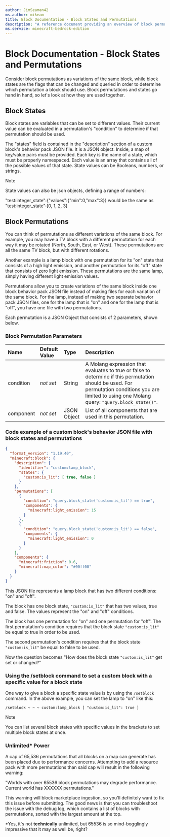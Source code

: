 ```yaml
---
author: JimSeaman42
ms.author: mikeam
title: Block Documentation - Block States and Permutations
description: "A reference document providing an overview of block permutations and block states"
ms.service: minecraft-bedrock-edition
---
```


# Block Documentation - Block States and Permutations

Consider block permutations as variations of the same block, while block states are the flags that can be changed and queried in order to determine which permutation a block should use. Block permutations and states go hand in hand, so let's look at how they are used together.

## Block States

Block states are variables that can be set to different values. Their current value can be evaluated in a permutation's "condition" to determine if that permutation should be used.

The "states" field is contained in the "description" section of a custom block's behavior pack JSON file. It is a JSON object. Inside, a map of key/value pairs must be provided. Each key is the name of a state, which must be properly namespaced. Each value is an array that contains all of the possible values of that state. State values can be Booleans, numbers, or strings.

> [!NOTE]
> State values can also be json objects, defining a range of numbers:
>
> "test:integer_state":{"values":{"min":0,"max":3}} would be the same as "test:integer_state":[0, 1, 2, 3]

## Block Permutations

You can think of permutations as different variations of the same block. For example, you may have a TV block with a different permutation for each way it may be rotated (North, South, East, or West). These permutations are all the same TV block, but with different rotations.

Another example is a lamp block with one permutation for its "on" state that consists of a high light emission, and another permutation for its "off" state that consists of zero light emission. These permutations are the same lamp, simply having different light emission values.

Permutations allow you to create variations of the same block inside one block behavior pack JSON file instead of making files for each variation of the same block. For the lamp, instead of making two separate behavior pack JSON files, one for the lamp that is "on" and one for the lamp that is "off", you have one file with two permutations.

Each permutation is a JSON Object that consists of 2 parameters, shown below.

### Block Permutation Parameters

|Name |Default Value  |Type  |Description  |
|:----------|:----------|:----------|:----------|
|condition|*not set* | String| A Molang expression that evaluates to true or false to determine if this permutation should be used. For permutation conditions you are limited to using one Molang query: `"query.block_state()"`. |
|component|*not set* | JSON Object| List of all components that are used in this permutation. |

### Code example of a custom block's behavior JSON file with block states and permutations

```json
{
  "format_version": "1.19.40",
  "minecraft:block": {
    "description": {
      "identifier": "custom:lamp_block",
      "states": {
        "custom:is_lit": [ true, false ]
      }
    },
    "permutations": [
      {
        "condition": "query.block_state('custom:is_lit') == true",
        "components": {
          "minecraft:light_emission": 15
        }
      },
      {
        "condition": "query.block_state('custom:is_lit') == false",
        "components": {
          "minecraft:light_emission": 0
        }
      }
    ],
    "components": {
      "minecraft:friction": 0.6,
      "minecraft:map_color": "#00ff00" 
    }
  }
}
```

This JSON file represents a lamp block that has two different conditions: "on" and "off".

The block has one block state, `"custom:is_lit"` that has two values, true and false. The values represent the "on" and "off" conditions.

The block has one permutation for "on" and one permutation for "off". The first permutation's condition requires that the block state `"custom:is_lit"` be equal to true in order to be used.

The second permutation's condition requires that the block state `"custom:is_lit"` be equal to false to be used.

Now the question becomes "How does the block state `"custom:is_lit"` get set or changed?"

### Using the /setblock command to set a custom block with a specific value for a block state

One way to give a block a specific state value is by using the `/setblock` command. In the above example, you can set the lamp to "on" like this:

`/setblock ~ ~ ~ custom:lamp_block [ "custom:is_lit": true ]`

> [!NOTE]
> You can list several block states with specific values in the brackets to set multiple block states at once.

### Unlimited* Power

A cap of 65,536 permutations that all blocks on a map can generate has been placed due to performance concerns. Attempting to add a resource pack with more permutations than said cap will result in the following warning:

"Worlds with over 65536 block permutations may degrade performance. Current world has XXXXXX permutations."

This warning will block marketplace ingestion, so you'll definitely want to fix this issue before submitting. The good news is that you can troubleshoot the issue with the debug log, which contains a list of blocks with permutations, sorted with the largest amount at the top.

*Yes, it's not **technically** unlimited, but 65536 is so mind-bogglingly impressive that it may as well be, right?

